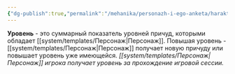 ```yaml
---
{"dg-publish":true,"permalink":"/mehanika/personazh-i-ego-anketa/harakteristiki/podrobnee/uroven/"}
---
```


**Уровень** - это суммарный показатель уровней причуд, которыми обладает [[system/templates/Персонаж\|Персонаж]]. Повышая уровень - [[system/templates/Персонаж\|Персонаж]] получает новую причуду или повышает уровень уже имеющейся. 
*[[system/templates/Персонаж\|Персонаж]] игрока получает уровень за прохождение игровой сессии.* 